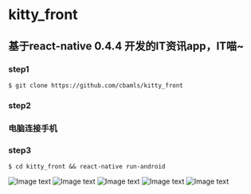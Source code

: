 # kitty_front
## 基于react-native 0.4.4 开发的IT资讯app，IT喵~
### step1
```
$ git clone https://github.com/cbamls/kitty_front
```
### step2
### 电脑连接手机
### step3
```
$ cd kitty_front && react-native run-android
```
![Image text](https://github.com/cbamls/kitty_front/blob/master/README_IMG/5.jpg?raw=true)
![Image text](https://github.com/cbamls/kitty_front/blob/master/README_IMG/4.jpg?raw=true)
![Image text](https://github.com/cbamls/kitty_front/blob/master/README_IMG/3.jpg?raw=true)
![Image text](https://github.com/cbamls/kitty_front/blob/master/README_IMG/2.jpg?raw=true)
![Image text](https://github.com/cbamls/kitty_front/blob/master/README_IMG/1.jpg?raw=true)
